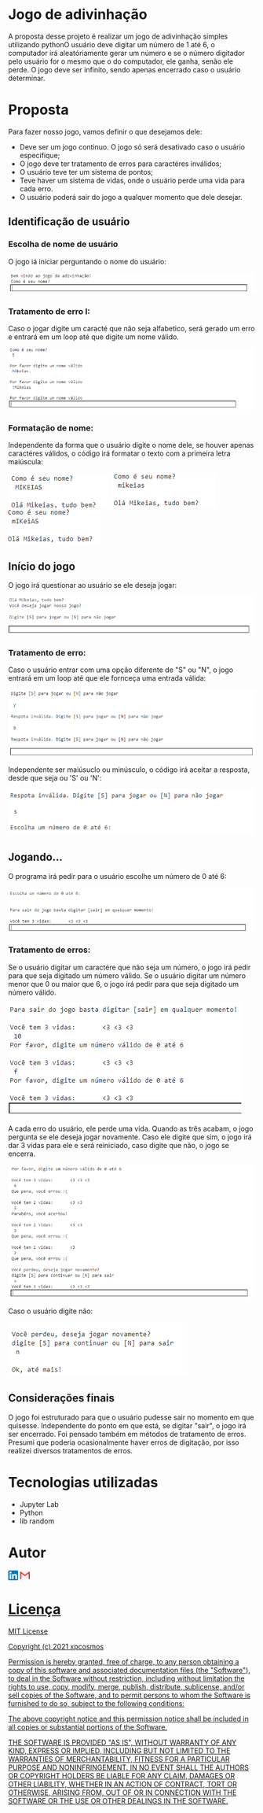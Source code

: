 # Jogo de adivinhação

A proposta desse projeto é realizar um jogo de adivinhação simples utilizando pythonO usuário deve digitar um número de 1 até 6, o computador irá aleatóriamente gerar um número e se o número digitador pelo usuário for o mesmo que o do computador, ele ganha, senão ele perde.
O jogo deve ser infinito, sendo apenas encerrado caso o usuário determinar.

# Proposta

Para fazer nosso jogo, vamos definir o que desejamos dele:

* Deve ser um jogo continuo. O jogo só será desativado caso o usuário especifique;
* O jogo deve ter tratamento de erros para caractéres inválidos;
* O usuário teve ter um sistema de pontos;
* Teve haver um sistema de vidas, onde o usuário perde uma vida para cada erro.
* O usuário poderá sair do jogo a qualquer momento que dele desejar.

## Identificação de usuário

### Escolha de nome de usuário

O jogo iá iniciar perguntando o nome do usuário:

![escolha_nome_1](https://github.com/xpcosmos/simulador-de-dados/blob/main/assets/escolha-nome-1.png)

### Tratamento de erro I: 

Caso o jogar digite um caracté que não seja alfabetico, será gerado um erro e entrará em um loop até que digite um nome válido.

![escolha_nome_2](https://github.com/xpcosmos/simulador-de-dados/blob/main/assets/escolha-nome-2.png)

### Formatação de nome:

Independente da forma que o usuário digite o nome dele, se houver apenas caractéres válidos, o código irá formatar o texto com a primeira letra maiúscula:

![escolha_nome_3](https://github.com/xpcosmos/simulador-de-dados/blob/main/assets/escolha-nome-3.png)
![escolha_nome_4](https://github.com/xpcosmos/simulador-de-dados/blob/main/assets/escolha-nome-4.png)
![escolha_nome_5](https://github.com/xpcosmos/simulador-de-dados/blob/main/assets/escolha-nome-5.png)

## Início do jogo

O jogo irá questionar ao usuário se ele deseja jogar:

![inicio_jogo_1](https://github.com/xpcosmos/simulador-de-dados/blob/main/assets/inicio_jogo_1.png)

### Tratamento de erro:

Caso o usuário entrar com uma opção diferente de "S" ou "N", o jogo entrará em um loop até que ele fornceça uma entrada válida:

![inicio_jogo_2](https://github.com/xpcosmos/simulador-de-dados/blob/main/assets/inicio_jogo_2.png)

Independente ser maiúsuclo ou minúsculo, o código irá aceitar a resposta, desde que seja ou 'S' ou 'N':

![inicio_jogo_3](https://github.com/xpcosmos/simulador-de-dados/blob/main/assets/inicio_jogo_3.png)

## Jogando...

O programa irá pedir para o usuário escolhe um número de 0 até 6:

![jogatina_1](https://github.com/xpcosmos/simulador-de-dados/blob/main/assets/jogatina_1.png)

### Tratamento de erros:

Se o usuário digitar um caractére que não seja um número, o jogo irá pedir para que seja digitado um número válido.
Se o usuário digitar um número menor que 0 ou maior que 6, o jogo irá pedir para que seja digitado um número válido.

![jogatina_2](https://github.com/xpcosmos/simulador-de-dados/blob/main/assets/jogatina_2.png)

A cada erro do usuário, ele perde uma vida. Quando as três acabam, o jogo pergunta se ele deseja jogar novamente. Caso ele digite que sim, o jogo irá dar 3 vidas para ele e será reiniciado, caso digite que não, o jogo se encerra.

![jogatina_3](https://github.com/xpcosmos/simulador-de-dados/blob/main/assets/jogatina_3.png)

Caso o usuário digite não:

![jogatina_4](https://github.com/xpcosmos/simulador-de-dados/blob/main/assets/jogatina_4.png)

## Considerações finais

O jogo foi estruturado para que o usuário pudesse sair no momento em que quisesse. Independente do ponto em que está, se digitar "sair", o jogo irá ser encerrado.
Foi pensado também em métodos de tratamento de erros. Presumi que poderia ocasionalmente haver erros de digitação, por isso realizei diversos tratamentos de erros.

# Tecnologias utilizadas

* Jupyter Lab
* Python
* lib random 

# Autor

<a href="//https://www.linkedin.com/in/mikeias-o-5a4b2a184/"><img src="https://github.com/xpcosmos/simulador-de-dados/blob/main/assets/linkedin.png" alt="linkedin" width="20"></a> <a href="mailto:mikeias.d.s.o@gmail.com"><img src="https://github.com/xpcosmos/simulador-de-dados/blob/main/assets/gmail.png" alt="gmail" width="20">

# Licença

MIT License

Copyright (c) 2021 xpcosmos

Permission is hereby granted, free of charge, to any person obtaining a copy
of this software and associated documentation files (the "Software"), to deal
in the Software without restriction, including without limitation the rights
to use, copy, modify, merge, publish, distribute, sublicense, and/or sell
copies of the Software, and to permit persons to whom the Software is
furnished to do so, subject to the following conditions:

The above copyright notice and this permission notice shall be included in all
copies or substantial portions of the Software.

THE SOFTWARE IS PROVIDED "AS IS", WITHOUT WARRANTY OF ANY KIND, EXPRESS OR
IMPLIED, INCLUDING BUT NOT LIMITED TO THE WARRANTIES OF MERCHANTABILITY,
FITNESS FOR A PARTICULAR PURPOSE AND NONINFRINGEMENT. IN NO EVENT SHALL THE
AUTHORS OR COPYRIGHT HOLDERS BE LIABLE FOR ANY CLAIM, DAMAGES OR OTHER
LIABILITY, WHETHER IN AN ACTION OF CONTRACT, TORT OR OTHERWISE, ARISING FROM,
OUT OF OR IN CONNECTION WITH THE SOFTWARE OR THE USE OR OTHER DEALINGS IN THE
SOFTWARE.
